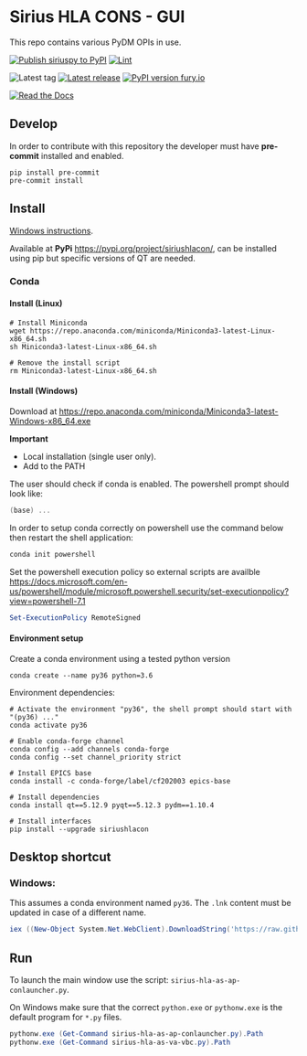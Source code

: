 Sirius HLA CONS - GUI
===========

This repo contains various PyDM OPIs in use.

[![Publish siriuspy to PyPI](https://github.com/lnls-sirius/pydm-opi/actions/workflows/pypi.yml/badge.svg)](https://github.com/lnls-sirius/pydm-opi/actions/workflows/pypi.yml)
[![Lint](https://github.com/lnls-sirius/pydm-opi/actions/workflows/lint.yml/badge.svg)](https://github.com/lnls-sirius/pydm-opi/actions/workflows/lint.yml)


![Latest tag](https://img.shields.io/github/tag/lnls-sirius/pydm-opi.svg?style=flat)
[![Latest release](https://img.shields.io/github/release/lnls-sirius/pydm-opi.svg?style=flat)](https://github.com/lnls-sirius/pydm-opi/releases)
[![PyPI version fury.io](https://badge.fury.io/py/siriushlacon.svg)](https://pypi.python.org/pypi/siriushlacon/)

[![Read the Docs](https://readthedocs.org/projects/spack/badge/?version=latest)](https://lnls-sirius.github.io/pydm-opi/)

Develop
-------
In order to contribute with this repository the developer must have **pre-commit** installed and enabled.
```command
pip install pre-commit
pre-commit install
```

Install
-------
[Windows instructions](miscellaneous/windows).

Available at **PyPi** https://pypi.org/project/siriushlacon/, can be installed using pip but specific versions of QT are needed.

### Conda

#### Install (Linux)
```command
# Install Miniconda
wget https://repo.anaconda.com/miniconda/Miniconda3-latest-Linux-x86_64.sh
sh Miniconda3-latest-Linux-x86_64.sh

# Remove the install script
rm Miniconda3-latest-Linux-x86_64.sh
```

#### Install (Windows)

Download at https://repo.anaconda.com/miniconda/Miniconda3-latest-Windows-x86_64.exe

**Important**

- Local installation (single user only).
- Add to the PATH

The user should check if conda is enabled. The powershell prompt should look like:
```powershell
(base) ...
```

In order to setup conda correctly on powershell use the command below then restart the shell application:
```powershell
conda init powershell
```

Set the powershell execution policy so external scripts are availble https://docs.microsoft.com/en-us/powershell/module/microsoft.powershell.security/set-executionpolicy?view=powershell-7.1

```powershell
Set-ExecutionPolicy RemoteSigned
```

#### Environment setup

Create a conda environment using a tested python version
```command
conda create --name py36 python=3.6
```

Environment dependencies:
```command
# Activate the environment "py36", the shell prompt should start with "(py36) ..."
conda activate py36

# Enable conda-forge channel
conda config --add channels conda-forge
conda config --set channel_priority strict

# Install EPICS base
conda install -c conda-forge/label/cf202003 epics-base

# Install dependencies
conda install qt==5.12.9 pyqt==5.12.3 pydm==1.10.4

# Install interfaces
pip install --upgrade siriushlacon
```

## Desktop shortcut
### Windows:
This assumes a conda environment named `py36`. The `.lnk` content must be updated in case of a different name.
```powershell
iex ((New-Object System.Net.WebClient).DownloadString('https://raw.githubusercontent.com/lnls-sirius/pydm-opi/master/miscellaneous/windows/Create-Shortcut.ps1'));
```

Run
---
To launch the main window use the script: `sirius-hla-as-ap-conlauncher.py`.

On Windows make sure that the correct `python.exe` or `pythonw.exe` is the default program for `*.py` files.

```powershell
pythonw.exe (Get-Command sirius-hla-as-ap-conlauncher.py).Path
pythonw.exe (Get-Command sirius-hla-as-va-vbc.py).Path
```
